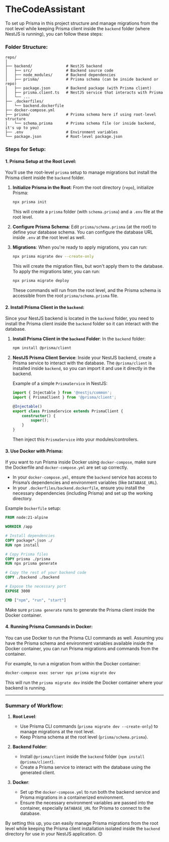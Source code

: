 # TheCodeAssistant

To set up Prisma in this project structure and manage migrations from the root level while keeping Prisma client inside the `backend` folder (where NestJS is running), you can follow these steps:

### Folder Structure:
```
repo/
│
├── backend/               # NestJS backend
│   ├── src/               # Backend source code
│   ├── node_modules/      # Backend dependencies
│   ├── prisma/            # Prisma schema (can be inside backend or repo)
│   ├── package.json       # Backend package (with Prisma client)
│   ├── prisma.client.ts   # NestJS service that interacts with Prisma
│   └── ...
├── .dockerfiles/
│   └── backend.dockerfile
├── docker-compose.yml
├── prisma/                # Prisma schema here if using root-level structure
│   └── schema.prisma      # Prisma schema file (or inside backend, it's up to you)
├── .env                   # Environment variables
└── package.json           # Root-level package.json
```

### Steps for Setup:

#### 1. **Prisma Setup at the Root Level**:
You’ll use the root-level `prisma` setup to manage migrations but install the Prisma client inside the `backend` folder.

1. **Initialize Prisma in the Root**:
   From the root directory (`repo`), initialize Prisma:
   ```bash
   npx prisma init
   ```
   This will create a `prisma` folder (with `schema.prisma`) and a `.env` file at the root level.

2. **Configure Prisma Schema**:
   Edit `prisma/schema.prisma` (at the root) to define your database schema. You can configure the database URL inside `.env` at the root level as well.

3. **Migrations**:
   When you're ready to apply migrations, you can run:
   ```bash
   npx prisma migrate dev --create-only
   ```
   This will create the migration files, but won't apply them to the database. To apply the migrations later, you can run:
   ```bash
   npx prisma migrate deploy
   ```
   These commands will run from the root level, and the Prisma schema is accessible from the root `prisma/schema.prisma` file.

#### 2. **Install Prisma Client in the `backend`**:
Since your NestJS backend is located in the `backend` folder, you need to install the Prisma client inside the `backend` folder so it can interact with the database.

1. **Install Prisma Client in the `backend` Folder**:
   In the `backend` folder:
   ```bash
   npm install @prisma/client
   ```

2. **NestJS Prisma Client Service**:
   Inside your NestJS backend, create a Prisma service to interact with the database. The `@prisma/client` is installed inside `backend`, so you can import it and use it directly in the backend.

   Example of a simple `PrismaService` in NestJS:

   ```typescript
   import { Injectable } from '@nestjs/common';
   import { PrismaClient } from '@prisma/client';

   @Injectable()
   export class PrismaService extends PrismaClient {
       constructor() {
           super();
       }
   }
   ```

   Then inject this `PrismaService` into your modules/controllers.

#### 3. **Use Docker with Prisma**:
If you want to run Prisma inside Docker using `docker-compose`, make sure the Dockerfile and `docker-compose.yml` are set up correctly.

- In your `docker-compose.yml`, ensure the `backend` service has access to Prisma’s dependencies and environment variables (like `DATABASE_URL`).
- In your `.dockerfiles/backend.dockerfile`, ensure you install the necessary dependencies (including Prisma) and set up the working directory.

Example `Dockerfile` setup:
```dockerfile
FROM node:21-alpine

WORKDIR /app

# Install dependencies
COPY package*.json ./
RUN npm install

# Copy Prisma files
COPY prisma ./prisma
RUN npx prisma generate

# Copy the rest of your backend code
COPY ./backend ./backend

# Expose the necessary port
EXPOSE 3000

CMD ["npm", "run", "start"]
```

Make sure `prisma generate` runs to generate the Prisma client inside the Docker container.

#### 4. **Running Prisma Commands in Docker**:
You can use Docker to run the Prisma CLI commands as well. Assuming you have the Prisma schema and environment variables available inside the Docker container, you can run Prisma migrations and commands from the container.

For example, to run a migration from within the Docker container:
```bash
docker-compose exec server npx prisma migrate dev
```

This will run the `prisma migrate dev` inside the Docker container where your backend is running.

---

### Summary of Workflow:
1. **Root Level**:
   - Use Prisma CLI commands (`prisma migrate dev --create-only`) to manage migrations at the root level.
   - Keep Prisma schema at the root level (`prisma/schema.prisma`).
   
2. **Backend Folder**:
   - Install `@prisma/client` inside the `backend` folder (`npm install @prisma/client`).
   - Create a Prisma service to interact with the database using the generated client.
   
3. **Docker**:
   - Set up the `docker-compose.yml` to run both the backend service and Prisma migrations in a containerized environment.
   - Ensure the necessary environment variables are passed into the container, especially `DATABASE_URL` for Prisma to connect to the database.

By setting this up, you can easily manage Prisma migrations from the root level while keeping the Prisma client installation isolated inside the `backend` directory for use in your NestJS application. 😊